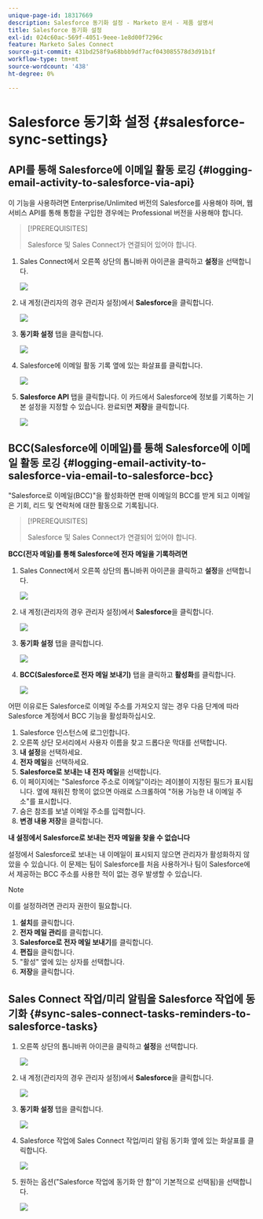```yaml
---
unique-page-id: 18317669
description: Salesforce 동기화 설정 - Marketo 문서 - 제품 설명서
title: Salesforce 동기화 설정
exl-id: 024c60ac-569f-4051-9eee-1e8d00f7296c
feature: Marketo Sales Connect
source-git-commit: 431bd258f9a68bbb9df7acf043085578d3d91b1f
workflow-type: tm+mt
source-wordcount: '438'
ht-degree: 0%

---
```


# Salesforce 동기화 설정 {#salesforce-sync-settings}

## API를 통해 Salesforce에 이메일 활동 로깅 {#logging-email-activity-to-salesforce-via-api}

이 기능을 사용하려면 Enterprise/Unlimited 버전의 Salesforce를 사용해야 하며, 웹 서비스 API를 통해 통합을 구입한 경우에는 Professional 버전을 사용해야 합니다.

>[!PREREQUISITES]
>
>Salesforce 및 Sales Connect가 연결되어 있어야 합니다.

1. Sales Connect에서 오른쪽 상단의 톱니바퀴 아이콘을 클릭하고 **설정**&#x200B;을 선택합니다.

   ![](assets/one-2.png)

1. 내 계정(관리자의 경우 관리자 설정)에서 **Salesforce**&#x200B;을 클릭합니다.

   ![](assets/two-2.png)

1. **동기화 설정** 탭을 클릭합니다.

   ![](assets/three-1.png)

1. Salesforce에 이메일 활동 기록 옆에 있는 화살표를 클릭합니다.

   ![](assets/four-1.png)

1. **Salesforce API** 탭을 클릭합니다. 이 카드에서 Salesforce에 정보를 기록하는 기본 설정을 지정할 수 있습니다. 완료되면 **저장**&#x200B;을 클릭합니다.

   ![](assets/five.png)

## BCC(Salesforce에 이메일)를 통해 Salesforce에 이메일 활동 로깅 {#logging-email-activity-to-salesforce-via-email-to-salesforce-bcc}

&quot;Salesforce로 이메일(BCC)&quot;을 활성화하면 판매 이메일의 BCC를 받게 되고 이메일은 기회, 리드 및 연락처에 대한 활동으로 기록됩니다.

>[!PREREQUISITES]
>
>Salesforce 및 Sales Connect가 연결되어 있어야 합니다.

**BCC(전자 메일)를 통해 Salesforce에 전자 메일을 기록하려면**

1. Sales Connect에서 오른쪽 상단의 톱니바퀴 아이콘을 클릭하고 **설정**&#x200B;을 선택합니다.

   ![](assets/one-3.png)

1. 내 계정(관리자의 경우 관리자 설정)에서 **Salesforce**&#x200B;을 클릭합니다.

   ![](assets/two-3.png)

1. **동기화 설정** 탭을 클릭합니다.

   ![](assets/three-1.png)

1. **BCC(Salesforce로 전자 메일 보내기)** 탭을 클릭하고 **활성화**&#x200B;를 클릭합니다.

   ![](assets/six-2.png)

어떤 이유로든 Salesforce로 이메일 주소를 가져오지 않는 경우 다음 단계에 따라 Salesforce 계정에서 BCC 기능을 활성화하십시오.

1. Salesforce 인스턴스에 로그인합니다.
1. 오른쪽 상단 모서리에서 사용자 이름을 찾고 드롭다운 막대를 선택합니다.
1. **내 설정**&#x200B;을 선택하세요.
1. **전자 메일**&#x200B;을 선택하세요.
1. **Salesforce로 보내는 내 전자 메일**&#x200B;을 선택합니다.
1. 이 페이지에는 &quot;Salesforce 주소로 이메일&quot;이라는 레이블이 지정된 필드가 표시됩니다. 옆에 채워진 항목이 없으면 아래로 스크롤하여 &quot;허용 가능한 내 이메일 주소&quot;를 표시합니다.
1. 숨은 참조를 보낼 이메일 주소를 입력합니다.
1. **변경 내용 저장**&#x200B;을 클릭합니다.

**내 설정에서 Salesforce로 보내는 전자 메일을 찾을 수 없습니다**

설정에서 Salesforce로 보내는 내 이메일이 표시되지 않으면 관리자가 활성화하지 않았을 수 있습니다. 이 문제는 팀이 Salesforce를 처음 사용하거나 팀이 Salesforce에서 제공하는 BCC 주소를 사용한 적이 없는 경우 발생할 수 있습니다.

>[!NOTE]
>
>이를 설정하려면 관리자 권한이 필요합니다.

1. **설치**&#x200B;를 클릭합니다.
1. **전자 메일 관리**&#x200B;를 클릭합니다.
1. **Salesforce로 전자 메일 보내기**&#x200B;를 클릭합니다.
1. **편집**&#x200B;을 클릭합니다.
1. &quot;활성&quot; 옆에 있는 상자를 선택합니다.
1. **저장**&#x200B;을 클릭합니다.

## Sales Connect 작업/미리 알림을 Salesforce 작업에 동기화 {#sync-sales-connect-tasks-reminders-to-salesforce-tasks}

1. 오른쪽 상단의 톱니바퀴 아이콘을 클릭하고 **설정**&#x200B;을 선택합니다.

   ![](assets/one-3.png)

1. 내 계정(관리자의 경우 관리자 설정)에서 **Salesforce**&#x200B;을 클릭합니다.

   ![](assets/two-2.png)

1. **동기화 설정** 탭을 클릭합니다.

   ![](assets/three-1.png)

1. Salesforce 작업에 Sales Connect 작업/미리 알림 동기화 옆에 있는 화살표를 클릭합니다.

   ![](assets/seven-2.png)

1. 원하는 옵션(&quot;Salesforce 작업에 동기화 안 함&quot;이 기본적으로 선택됨)을 선택합니다.

   ![](assets/eight.png)
